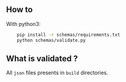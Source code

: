 ## How to

With python3:

```bash
    pip install -r schemas/requirements.txt
    python schemas/validate.py
```

## What is validated ?

All `json` files presents in `build` directories.
